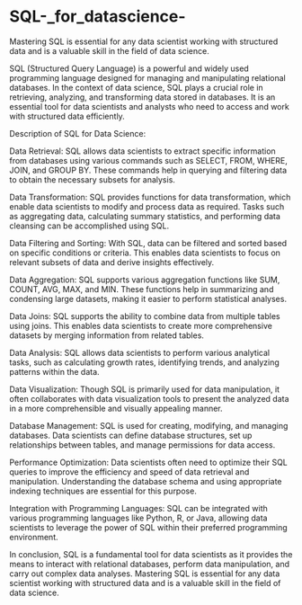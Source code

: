 # SQL-_for_datascience-
Mastering SQL is essential for any data scientist working with structured data and is a valuable skill in the field of data science.


SQL (Structured Query Language) is a powerful and widely used programming language designed for managing and manipulating relational databases. In the context of data science, SQL plays a crucial role in retrieving, analyzing, and transforming data stored in databases. It is an essential tool for data scientists and analysts who need to access and work with structured data efficiently.

Description of SQL for Data Science:

Data Retrieval: SQL allows data scientists to extract specific information from databases using various commands such as SELECT, FROM, WHERE, JOIN, and GROUP BY. These commands help in querying and filtering data to obtain the necessary subsets for analysis.

Data Transformation: SQL provides functions for data transformation, which enable data scientists to modify and process data as required. Tasks such as aggregating data, calculating summary statistics, and performing data cleansing can be accomplished using SQL.

Data Filtering and Sorting: With SQL, data can be filtered and sorted based on specific conditions or criteria. This enables data scientists to focus on relevant subsets of data and derive insights effectively.

Data Aggregation: SQL supports various aggregation functions like SUM, COUNT, AVG, MAX, and MIN. These functions help in summarizing and condensing large datasets, making it easier to perform statistical analyses.

Data Joins: SQL supports the ability to combine data from multiple tables using joins. This enables data scientists to create more comprehensive datasets by merging information from related tables.

Data Analysis: SQL allows data scientists to perform various analytical tasks, such as calculating growth rates, identifying trends, and analyzing patterns within the data.

Data Visualization: Though SQL is primarily used for data manipulation, it often collaborates with data visualization tools to present the analyzed data in a more comprehensible and visually appealing manner.

Database Management: SQL is used for creating, modifying, and managing databases. Data scientists can define database structures, set up relationships between tables, and manage permissions for data access.

Performance Optimization: Data scientists often need to optimize their SQL queries to improve the efficiency and speed of data retrieval and manipulation. Understanding the database schema and using appropriate indexing techniques are essential for this purpose.

Integration with Programming Languages: SQL can be integrated with various programming languages like Python, R, or Java, allowing data scientists to leverage the power of SQL within their preferred programming environment.

In conclusion, SQL is a fundamental tool for data scientists as it provides the means to interact with relational databases, perform data manipulation, and carry out complex data analyses. Mastering SQL is essential for any data scientist working with structured data and is a valuable skill in the field of data science.
